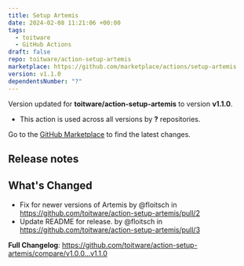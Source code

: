```yaml
---
title: Setup Artemis
date: 2024-02-08 11:21:06 +00:00
tags:
  - toitware
  - GitHub Actions
draft: false
repo: toitware/action-setup-artemis
marketplace: https://github.com/marketplace/actions/setup-artemis
version: v1.1.0
dependentsNumber: "?"
---
```



Version updated for **toitware/action-setup-artemis** to version **v1.1.0**.
- This action is used across all versions by **?** repositories.

Go to the [GitHub Marketplace](https://github.com/marketplace/actions/setup-artemis) to find the latest changes.

## Release notes

## What's Changed
* Fix for newer versions of Artemis by @floitsch in https://github.com/toitware/action-setup-artemis/pull/2
* Update README for release. by @floitsch in https://github.com/toitware/action-setup-artemis/pull/3


**Full Changelog**: https://github.com/toitware/action-setup-artemis/compare/v1.0.0...v1.1.0
